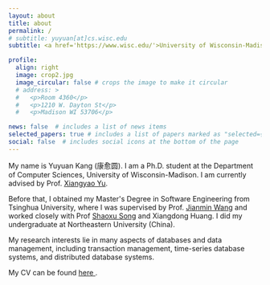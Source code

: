 ```yaml
---
layout: about
title: about
permalink: /
# subtitle: yuyuan[at]cs.wisc.edu
subtitle: <a href='https://www.wisc.edu/'>University of Wisconsin-Madison</a>

profile:
  align: right
  image: crop2.jpg
  image_circular: false # crops the image to make it circular
  # address: >
  #   <p>Room 4360</p>
  #   <p>1210 W. Dayton St</p>
  #   <p>Madison WI 53706</p>

news: false  # includes a list of news items
selected_papers: true # includes a list of papers marked as "selected={true}"
social: false  # includes social icons at the bottom of the page
---
```


<!-- Write your biography here. Tell the world about yourself. Link to your favorite [subreddit](http://reddit.com). You can put a picture in, too. The code is already in, just name your picture `prof_pic.jpg` and put it in the `img/` folder.

Put your address / P.O. box / other info right below your picture. You can also disable any these elements by editing `profile` property of the YAML header of your `_pages/about.md`. Edit `_bibliography/papers.bib` and Jekyll will render your [publications page](/al-folio/publications/) automatically.

Link to your social media connections, too. This theme is set up to use [Font Awesome icons](http://fortawesome.github.io/Font-Awesome/) and [Academicons](https://jpswalsh.github.io/academicons/), like the ones below. Add your Facebook, Twitter, LinkedIn, Google Scholar, or just disable all of them. -->


My name is Yuyuan Kang (康愈圆). I am a Ph.D. student at the Department of Computer Sciences, University of Wisconsin-Madison.  I am currently advised by Prof. [Xiangyao Yu](https://pages.cs.wisc.edu/~yxy/). 

Before that, I obtained my Master's Degree in Software Engineering from Tsinghua University, where I was supervised by Prof. [Jianmin Wang](https://www.thss.tsinghua.edu.cn/en/info/1049/1030.htm) and worked closely with Prof [Shaoxu Song](http://ise.thss.tsinghua.edu.cn/sxsong/) and Xiangdong Huang. I did my undergraduate at Northeastern University (China).

My research interests lie in many aspects of databases and data management, including transaction management, time-series database systems, and distributed database systems. 




My CV can be found <a href="{{ YuyuanKang-CV.pdf | prepend: 'assets/pdf/YuyuanKang-CV.pdf' | relative_url}}" target="_blank" rel="noopener noreferrer" > here </a>.